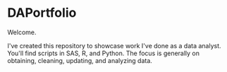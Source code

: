 # DAPortfolio

Welcome.

I've created this repository to showcase work I've done as a data analyst. You'll find scripts in SAS, R, and Python. The focus is generally on obtaining, cleaning, updating, and analyzing data.
